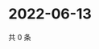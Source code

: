 # 2022-06-13

共 0 条

<!-- BEGIN WEIBO -->
<!-- 最后更新时间 Mon Jun 13 2022 00:16:33 GMT+0800 (China Standard Time) -->

<!-- END WEIBO -->
